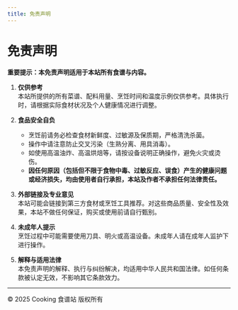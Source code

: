 ```yaml
---
title: 免责声明
---
```


# 免责声明

**重要提示：本免责声明适用于本站所有食谱与内容。**

1. **仅供参考**  
   本站所提供的所有菜谱、配料用量、烹饪时间和温度示例仅供参考。具体执行时，请根据实际食材状况及个人健康情况进行调整。

2. **食品安全自负**

   - 烹饪前请务必检查食材新鲜度、过敏源及保质期，严格清洗杀菌。
   - 操作中请注意防止交叉污染（生熟分离、用具消毒）。
   - 如使用高温油炸、高温烘焙等，请按设备说明正确操作，避免火灾或烫伤。
   - **因任何原因（包括但不限于食物中毒、过敏反应、误食）产生的健康问题或经济损失，均由使用者自行承担，本站及作者不承担任何法律责任。**

3. **外部链接及专业意见**  
   本站可能会链接到第三方食材或烹饪工具推荐。对这些商品质量、安全性及效果，本站不做任何保证，购买或使用前请自行甄别。

4. **未成年人提示**  
   烹饪过程中可能需要使用刀具、明火或高温设备。未成年人请在成年人监护下进行操作。

5. **解释与适用法律**  
   本免责声明的解释、执行与纠纷解决，均适用中华人民共和国法律。如任何条款被认定无效，不影响其它条款效力。

---

© 2025 Cooking 食谱站 版权所有
